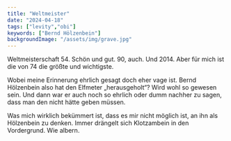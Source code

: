 ```yaml
---
title: "Weltmeister"
date: "2024-04-18"
tags: ["levity","obi"]
keywords: ["Bernd Hölzenbein"]
backgroundImage: "/assets/img/grave.jpg"
---
```

Weltmeisterschaft 54. Schön und gut. 90, auch. Und 2014. Aber für mich ist die von 74 die größte und wichtigste. 

Wobei meine Erinnerung ehrlich gesagt doch eher vage ist. Bernd Hölzenbein also hat den Elfmeter „herausgeholt“? Wird wohl so gewesen sein. Und dann war er auch noch so ehrlich oder dumm nachher zu sagen, dass man den nicht hätte geben müssen.

Was mich wirklich bekümmert ist, dass es mir nicht möglich ist, an ihn als Hölzenbein zu denken. Immer drängelt sich Klotzambein in den Vordergrund. Wie albern.
